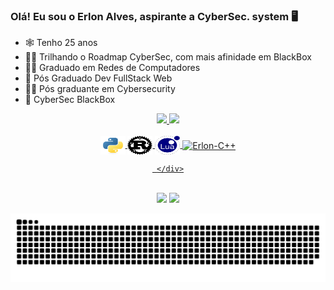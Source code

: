 ### Olá! Eu sou o Erlon Alves, aspirante a CyberSec. system 🖥️
- 🕸 Tenho 25 anos 
- 👨‍💻 Trilhando o Roadmap CyberSec, com mais afinidade em BlackBox 
- 👨‍🎓 Graduado em Redes de Computadores 
- 🧠 Pós Graduado Dev FullStack Web
- 🧑‍🎓 Pós graduante em Cybersecurity
- 🤖 CyberSec BlackBox 


<div align="center">
  <a href="https://github.com/ErlonLy">
  <img height="180em" src="https://github-readme-stats.vercel.app/api?username=ErlonLy&show_icons=true&theme=dark&include_all_commits=true&count_private=true"/>
  <img height="180em" src="https://github-readme-stats.vercel.app/api/top-langs/?username=ErlonLy&layout=compact&langs_count=7&theme=dark"/>
        </div>

 
  <br>
<div align="center">
   <img align="center"alt="Erlon-Python" height="30" width="40" src="https://raw.githubusercontent.com/devicons/devicon/master/icons/python/python-original.svg">
   <img align="center"alt="Erlon-Rust"     height="30" width="40" src="https://raw.githubusercontent.com/devicons/devicon/master/icons/rust/rust-original.svg">
   <img align="center"alt="Erlon-Lua" height="30" width="40" src="https://raw.githubusercontent.com/devicons/devicon/master/icons/lua/lua-original.svg">
   <img align="center"alt="Erlon-C++" height="30" width="40" src="https://upload.wikimedia.org/wikipedia/commons/1/18/ISO_C%2B%2B_Logo.svg">
 
     </div>
     
  <br>
 <div align="center">
      <a href = "mailto:erlonposdev@gmail.com"><img src="https://img.shields.io/badge/Gmail-D14836?style=for-the-badge&logo=gmail&logoColor=white" target="_blank"></a>
      <a href="https://www.linkedin.com/in/erlon-alves-31365a157" target="_blank"><img src="https://img.shields.io/badge/-LinkedIn-%230077B5?style=for-the-badge&logo=linkedin&logoColor=white" target="_blank"></a>
   <br>

  
  ![Snake animation](https://raw.githubusercontent.com/platane/snk/output/github-contribution-grid-snake-dark.svg)
 
  
  </div>
   </br>
